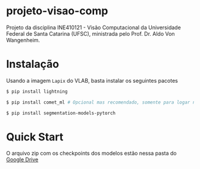 # projeto-visao-comp

Projeto da disciplina INE410121 - Visão Computacional da Universidade Federal de Santa Catarina (UFSC), ministrada pelo Prof. Dr. Aldo Von Wangenheim.

# Instalação 
Usando a imagem `Lapix` do VLAB, basta instalar os seguintes pacotes
```bash
$ pip install lightning
````
```bash
$ pip install comet_ml # Opcional mas recomendado, somente para logar no CometML 
````
```bash
$ pip install segmentation-models-pytorch 
````

# Quick Start
O arquivo zip com os checkpoints dos modelos estão nessa pasta do [Google Drive](https://drive.google.com/drive/u/0/folders/1saedI3hfRcQFbUau3NcWbm0HQIZR6sr0)
